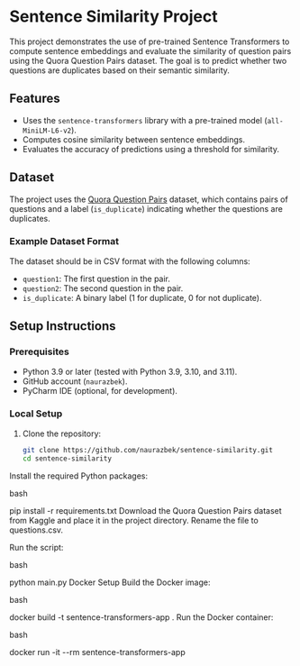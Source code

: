 # Sentence Similarity Project

This project demonstrates the use of pre-trained Sentence Transformers to compute sentence embeddings and evaluate the similarity of question pairs using the Quora Question Pairs dataset. The goal is to predict whether two questions are duplicates based on their semantic similarity.

## Features
- Uses the `sentence-transformers` library with a pre-trained model (`all-MiniLM-L6-v2`).
- Computes cosine similarity between sentence embeddings.
- Evaluates the accuracy of predictions using a threshold for similarity.

## Dataset
The project uses the [Quora Question Pairs](https://www.kaggle.com/competitions/quora-question-pairs) dataset, which contains pairs of questions and a label (`is_duplicate`) indicating whether the questions are duplicates.

### Example Dataset Format
The dataset should be in CSV format with the following columns:
- `question1`: The first question in the pair.
- `question2`: The second question in the pair.
- `is_duplicate`: A binary label (1 for duplicate, 0 for not duplicate).

## Setup Instructions

### Prerequisites
- Python 3.9 or later (tested with Python 3.9, 3.10, and 3.11).
- GitHub account (`naurazbek`).
- PyCharm IDE (optional, for development).

### Local Setup
1. Clone the repository:
   ```bash
   git clone https://github.com/naurazbek/sentence-similarity.git
   cd sentence-similarity
Install the required Python packages:

bash


pip install -r requirements.txt
Download the Quora Question Pairs dataset from Kaggle and place it in the project directory. Rename the file to questions.csv.

Run the script:

bash


python main.py
Docker Setup
Build the Docker image:

bash


docker build -t sentence-transformers-app .
Run the Docker container:

bash


docker run -it --rm sentence-transformers-app
